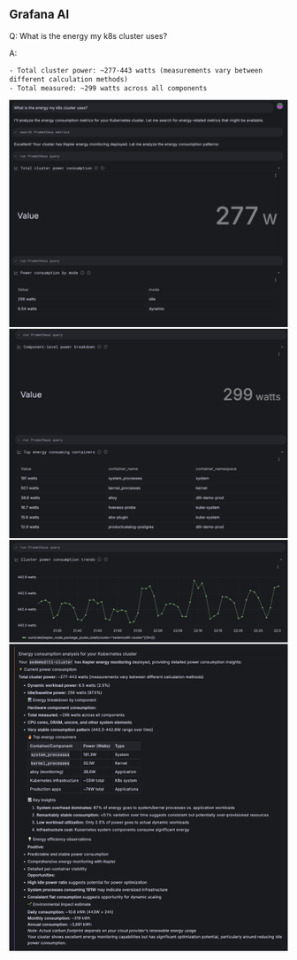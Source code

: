 ## Grafana AI
Q: What is the energy my k8s cluster uses?

A: 
```
- Total cluster power: ~277-443 watts (measurements vary between different calculation methods)
- Total measured: ~299 watts across all components
```
![prompt](/images/breakout_3/2.7-grafana-assistant-1.png)
![findings](/images/breakout_3/2.7-grafana-assistant-2.png)
![findings](/images/breakout_3/2.7-grafana-assistant-3.png)
![answer](/images/breakout_3/2.7-grafana-assistant-4.png)
